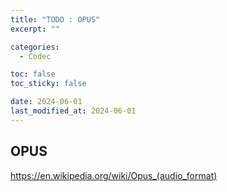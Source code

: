 ```yaml
---
title: "TODO : OPUS"
excerpt: ""

categories:
  - Codec

toc: false
toc_sticky: false

date: 2024-06-01
last_modified_at: 2024-06-01
---
```


## OPUS

https://en.wikipedia.org/wiki/Opus_(audio_format)